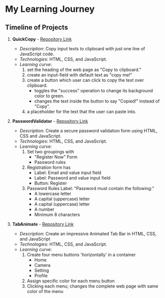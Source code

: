 # My Learning Journey

## Timeline of Projects

1. **QuickCopy** - [Repository Link](https://github.com/csm-kumar-gaurav/TextClipper.git)
	- *Description*: Copy input texts to clipboard with just one line of JavaScript code.
	- *Technologies*: HTML, CSS, and JavaScript.
	- *Learning curve*:
		1. set the heading of the web page as "Copy to clipboard."
		2. create an input-field with default text as "copy me!"
		3. create a button which user can click to copy the text over clipboard.
   			- toggles the "success" operation to change its background color to green.
   			- changes the text inside the button to say "Copied!" instead of "Copy".
		4. a placeholder for the text that the user can paste into.


2. **PasswordValidator** - [Repository Link](https://github.com/csm-kumar-gaurav/PasswordValidator.git)
   	- *Description*: Create a secure password validation form using HTML, CSS and JavaScript.
   	- *Technologies*: HTML, CSS, and JavaScript.
   	- *Learning curve*:
		1. Set two groupings with
			- "Register Now" Form
   			- Password rules
   		2. Registration form has
   			- Label: Email and value input field
   	  		- Label: Password and value input field
   	  		- Button: Register
		3. Password Rules Label: "Password must contain the following:"
   			- A lowercase letter
   	  		- A capital (uppercase) letter
   	  		- A capital (uppercase) letter
   	  		- A number
   	  		- Minimum 8 characters


3. **TabAnimate** - [Repository Link](https://github.com/csm-kumar-gaurav/TabAnimate.git)
   	- *Description*: Create an impressive Animated Tab Bar in HTML, CSS, and JavaScript
   	- *Technologies*: HTML, CSS, and JavaScript.
   	- *Learning curve*:
		1. Create four menu buttons 'horizontally' in a container 
		    - Home
   		    - Camera
   		    - Setting
   		    - Profile
   		2. Assign specific color for each menu button 
   		3. Clicking each menu; changes the complete web page with same color of the menu 
		
